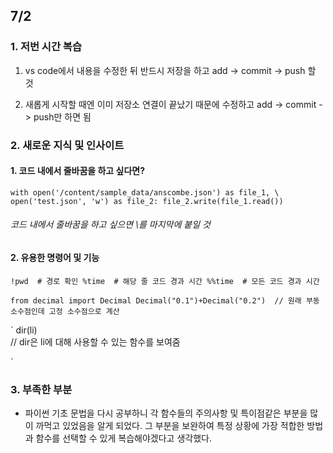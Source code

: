 ## 7/2 

### 1. 저번 시간 복습
1. vs code에서 내용을 수정한 뒤 반드시 저장을 하고 add -> commit -> push 할 것

2. 새롭게 시작할 때엔 이미 저장소 연결이 끝났기 때문에 수정하고 add -> commit -> push만 하면 됨

### 2. 새로운 지식 및 인사이트
#### 1. 코드 내에서 줄바꿈을 하고 싶다면?

`with open('/content/sample_data/anscombe.json') as file_1, \
     open('test.json', 'w') as file_2:
      file_2.write(file_1.read())
      `
###### 코드 내에서 줄바꿈을 하고 싶으면 \를 마지막에 붙일 것 


#### 2. 유용한 명령어 및 기능

`!pwd  # 경로 확인
%time  # 해당 줄 코드 경과 시간
%%time  # 모든 코드 경과 시간
`

`
from decimal import Decimal
Decimal("0.1")+Decimal("0.2")  // 원래 부동 소수점인데 고정 소수점으로 계산
`

`
dir(li)  
// dir은 li에 대해 사용할 수 있는 함수를 보여줌

`


### 3. 부족한 부분
- 파이썬 기초 문법을 다시 공부하니 각 함수들의 주의사항 및 특이점같은 부분을 많이 까먹고 있었음을 알게 되었다. 그 부분을 보완하여 특정 상황에 가장 적합한 방법과 함수를 선택할 수 있게 복습해야겠다고 생각했다.